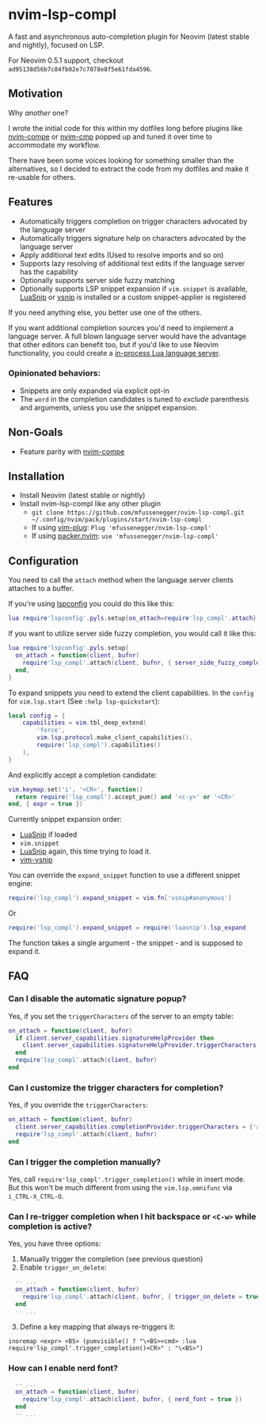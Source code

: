 # nvim-lsp-compl

A fast and asynchronous auto-completion plugin for Neovim (latest stable and nightly), focused on LSP.

For Neovim 0.5.1 support, checkout `ad95138d56b7c84fb02e7c7078e8f5e61fda4596`.

## Motivation

Why *another* one?

I wrote the initial code for this within my dotfiles long before plugins like [nvim-compe][1] or [nvim-cmp][nvim-cmp] popped up and tuned it over time to accommodate my workflow.

There have been some voices looking for something smaller than the alternatives, so I decided to extract the code from my dotfiles and make it re-usable for others.


## Features

- Automatically triggers completion on trigger characters advocated by the language server
- Automatically triggers signature help on characters advocated by the language server
- Apply additional text edits (Used to resolve imports and so on)
- Supports lazy resolving of additional text edits if the language server has the capability
- Optionally supports server side fuzzy matching
- Optionally supports LSP snippet expansion if `vim.snippet` is available,
  [LuaSnip][luasnip] or [vsnip][vsnip] is installed or a custom snippet-applier
  is registered

If you need anything else, you better use one of the others.


If you want additional completion sources you'd need to implement a language
server. A full blown language server would have the advantage that other
editors can benefit too, but if you'd like to use Neovim functionality, you
could create a [in-process Lua language
server](https://zignar.net/2022/10/26/testing-neovim-lsp-plugins/#a-in-process-lsp-server).



### Opinionated behaviors:

- Snippets are only expanded via explicit opt-in
- The `word` in the completion candidates is tuned to *exclude* parenthesis and arguments, unless you use the snippet expansion.


## Non-Goals

- Feature parity with [nvim-compe][1]


## Installation

- Install Neovim (latest stable or nightly)
- Install nvim-lsp-compl like any other plugin
  - `git clone https://github.com/mfussenegger/nvim-lsp-compl.git ~/.config/nvim/pack/plugins/start/nvim-lsp-compl`
  - If using [vim-plug][2]: `Plug 'mfussenegger/nvim-lsp-compl'`
  - If using [packer.nvim][3]: `use 'mfussenegger/nvim-lsp-compl'`


## Configuration

You need to call the `attach` method when the language server clients attaches to a buffer.

If you're using [lspconfig][4] you could do this like this:


```lua
lua require'lspconfig'.pyls.setup{on_attach=require'lsp_compl'.attach}
```

If you want to utilize server side fuzzy completion, you would call it like this:

```lua
lua require'lspconfig'.pyls.setup{
  on_attach = function(client, bufnr)
    require'lsp_compl'.attach(client, bufnr, { server_side_fuzzy_completion = true })
  end,
}
```

To expand snippets you need to extend the client capabilities. In the `config`
for `vim.lsp.start` (See `:help lsp-quickstart`):

```lua
local config = {
    capabilities = vim.tbl_deep_extend(
        'force',
        vim.lsp.protocol.make_client_capabilities(),
        require('lsp_compl').capabilities()
    ),
}
```


And explicitly accept a completion candidate:

```lua
vim.keymap.set('i', '<CR>', function()
  return require('lsp_compl').accept_pum() and '<c-y>' or '<CR>'
end, { expr = true })
```

Currently snippet expansion order:

- [LuaSnip][luasnip] if loaded
- `vim.snippet`
- [LuaSnip][luasnip] again, this time trying to load it.
- [vim-vsnip][vsnip]

You can override the `expand_snippet` function to use a different snippet engine:

```lua
require('lsp_compl').expand_snippet = vim.fn['vsnip#anonymous']
```

Or

```lua
require('lsp_compl').expand_snippet = require('luasnip').lsp_expand
```


The function takes a single argument - the snippet - and is supposed to expand it.


## FAQ

### Can I disable the automatic signature popup?

Yes, if you set the `triggerCharacters` of the server to an empty table:


```lua
on_attach = function(client, bufnr)
  if client.server_capabilities.signatureHelpProvider then
    client.server_capabilities.signatureHelpProvider.triggerCharacters = {}
  end
  require'lsp_compl'.attach(client, bufnr)
end
```


### Can I customize the trigger characters for completion?

Yes, if you override the `triggerCharacters`:


```lua
on_attach = function(client, bufnr)
  client.server_capabilities.completionProvider.triggerCharacters = {'a', 'e', 'i', 'o', 'u'}
  require'lsp_compl'.attach(client, bufnr)
end
```


### Can I trigger the completion manually?

Yes, call `require'lsp_compl'.trigger_completion()` while in insert mode.
But this won't be much different from using the `vim.lsp.omnifunc` via `i_CTRL-X_CTRL-O`.


### Can I re-trigger completion when I hit backspace or `<C-w>` while completion is active?

Yes, you have three options:

1. Manually trigger the completion (see previous question)
2. Enable `trigger_on_delete`:

```lua
  -- ...
  on_attach = function(client, bufnr)
    require'lsp_compl'.attach(client, bufnr, { trigger_on_delete = true })
  end
  -- ...
```

3. Define a key mapping that always re-triggers it:

```vimL
inoremap <expr> <BS> (pumvisible() ? "\<BS><cmd> :lua require'lsp_compl'.trigger_completion()<CR>" : "\<BS>")
```

### How can I enable nerd font?

```lua
  -- ...
  on_attach = function(client, bufnr)
    require'lsp_compl'.attach(client, bufnr, { nerd_font = true })
  end
  -- ...
```


[1]: https://github.com/hrsh7th/nvim-compe
[2]: https://github.com/junegunn/vim-plug
[3]: https://github.com/wbthomason/packer.nvim
[4]: https://github.com/neovim/nvim-lspconfig
[vsnip]: https://github.com/hrsh7th/vim-vsnip
[luasnip]: https://github.com/L3MON4D3/LuaSnip
[nvim-cmp]: https://github.com/hrsh7th/nvim-cmp
